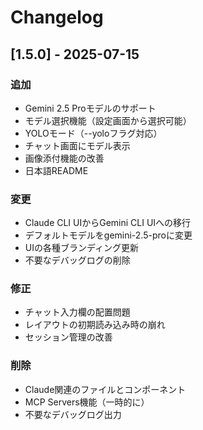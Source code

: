 # Changelog

## [1.5.0] - 2025-07-15

### 追加
- Gemini 2.5 Proモデルのサポート
- モデル選択機能（設定画面から選択可能）
- YOLOモード（--yoloフラグ対応）
- チャット画面にモデル表示
- 画像添付機能の改善
- 日本語README

### 変更
- Claude CLI UIからGemini CLI UIへの移行
- デフォルトモデルをgemini-2.5-proに変更
- UIの各種ブランディング更新
- 不要なデバッグログの削除

### 修正
- チャット入力欄の配置問題
- レイアウトの初期読み込み時の崩れ
- セッション管理の改善

### 削除
- Claude関連のファイルとコンポーネント
- MCP Servers機能（一時的に）
- 不要なデバッグログ出力